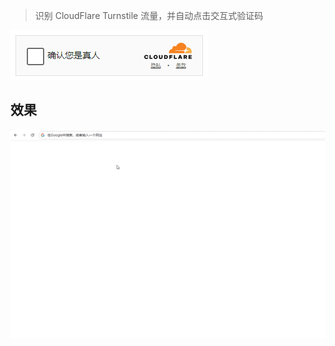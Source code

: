 
> 识别 CloudFlare Turnstile 流量，并自动点击交互式验证码

![](assert/Snipaste_2024-03-25_14-39-50.png)





## 效果

![](assert/9z11z-ibmm7.gif)





